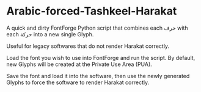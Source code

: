 # Arabic-forced-Tashkeel-Harakat
A quick and dirty FontForge Python script that combines each حرف with each حركة into a new single Glyph.

Useful for legacy softwares that do not render Harakat correctly.

Load the font you wish to use into FontForge and run the script. By default, new Glyphs will be created at the Private Use Area (PUA).

Save the font and load it into the software, then use the newly generated Glyphs to force the software to render Harakat correctly.
